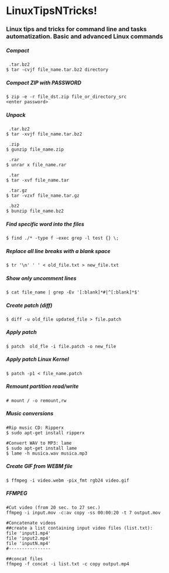 # LinuxTipsNTricks!
### Linux tips and tricks for command line and tasks automatization. Basic and advanced Linux commands

##### Compact
```
 .tar.bz2
$ tar -cvjf file_name.tar.bz2 directory
```

##### Compact ZIP with PASSWORD
```
$ zip -e -r file_dst.zip file_or_directory_src
<enter password>
```

##### Unpack
```
 .tar.bz2
$ tar -xvjf file_name.tar.bz2

 .zip
$ gunzip file_name.zip

 .rar
$ unrar x file_name.rar

 .tar
$ tar -xvf file_name.tar

 .tar.gz
$ tar -vzxf file_name.tar.gz

 .bz2
$ bunzip file_name.bz2
```

##### Find specific word into the files
```
$ find ./* -type f -exec grep -l test {} \;
```

##### Replace all line breaks with a blank space
```
$ tr '\n' ' ' < old_file.txt > new_file.txt
```

##### Show only uncomment lines
```
$ cat file_name | grep -Ev '[:blank]*#|^[:blank]*$'
```

##### Create patch (diff)
```
$ diff -u old_file updated_file > file.patch
```

##### Apply patch
```
$ patch  old_fle -i file.patch -o new_file
```

##### Apply patch Linux Kernel
```
$ patch -p1 < file_name.patch
```

##### Remount partition read/write
```
# mount / -o remount,rw
```

##### Music conversions
```
#Rip music CD: Ripperx
$ sudo apt-get install ripperx
```
```
#Convert WAV to MP3: lame
$ sudo apt-get install lame
$ lame -h musica.wav musica.mp3
```

##### Create GIF from WEBM file
```
$ ffmpeg -i video.webm -pix_fmt rgb24 video.gif
```

##### FFMPEG
```
#Cut video (from 20 sec. to 27 sec.)
ffmpeg -i input.mov -c:av copy -ss 00:00:20 -t 7 output.mov

#Concatenate videos
##create a list containing input video files (list.txt):
file 'input1.mp4'
file 'input2.mp4'
file 'inputN.mp4'
#----------------

##concat files
ffmpeg -f concat -i list.txt -c copy output.mp4
```

